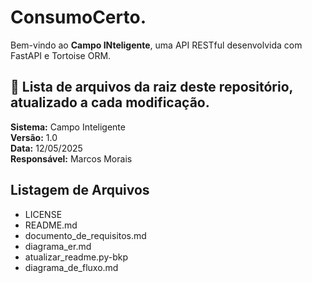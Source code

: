# ConsumoCerto.

Bem-vindo ao **Campo INteligente**, uma API RESTful desenvolvida com FastAPI e Tortoise ORM.

## 📄 Lista de arquivos da raiz deste repositório, atualizado a cada modificação.

**Sistema:** Campo Inteligente  
**Versão:** 1.0  
**Data:** 12/05/2025  
**Responsável:** Marcos Morais

## Listagem de Arquivos

- LICENSE
- README.md
- documento_de_requisitos.md
- diagrama_er.md
- atualizar_readme.py-bkp
- diagrama_de_fluxo.md
